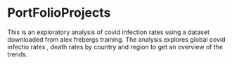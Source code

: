 # PortFolioProjects
This is an exploratory analysis of covid infection rates using a dataset downloaded from alex frebergs training.
The analysis explores global covid infectio rates , death rates by country and region to get an overview of the trends.

